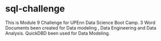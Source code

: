# sql-challenge
This is Module 9 Challenge for UPEnn Data Science Boot Camp. 3 Word Documents been created for Data modeling , Data Engineering and Data Analysis. QuickDBD been used for Data Modeling. 

